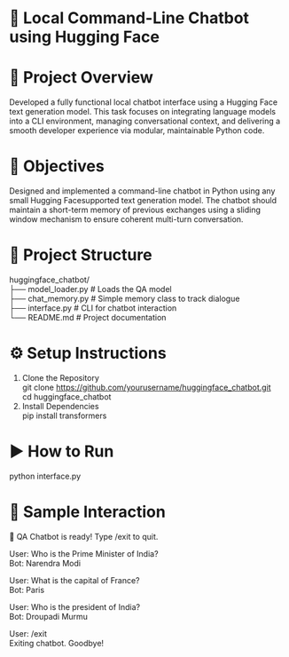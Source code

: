 # 🤖 Local Command-Line Chatbot using Hugging Face

# 📌 Project Overview
Developed a fully functional local chatbot interface using a Hugging Face text generation model.
This task focuses on integrating language models into a CLI environment, managing conversational
context, and delivering a smooth developer experience via modular, maintainable
Python code.

# 🎯 Objectives
Designed and implemented a command-line chatbot in Python using any small Hugging Facesupported
text generation model. The chatbot should maintain a short-term memory of
previous exchanges using a sliding window mechanism to ensure coherent multi-turn conversation.

# 📂 Project Structure
huggingface_chatbot/      
├── model_loader.py        # Loads the QA model   
├── chat_memory.py         # Simple memory class to track dialogue  
├── interface.py           # CLI for chatbot interaction   
└── README.md              # Project documentation    

# ⚙️ Setup Instructions    
   1. Clone the Repository    
  git clone https://github.com/yourusername/huggingface_chatbot.git    
  cd huggingface_chatbot     
   2. Install Dependencies    
  pip install transformers    

# ▶️ How to Run  
 python interface.py

# 🧪 Sample Interaction
🤖 QA Chatbot is ready! Type /exit to quit.     
   
User: Who is the Prime Minister of India?    
Bot: Narendra Modi    

User: What is the capital of France?    
Bot: Paris   

User: Who is the president of India?   
Bot: Droupadi Murmu   

User: /exit   
Exiting chatbot. Goodbye!    





 
